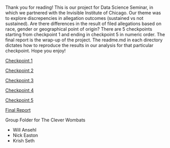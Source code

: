 Thank you for reading! This is our project for Data Science Seminar, in which we partnered with the Invisible Institute of Chicago. Our theme was to explore discrepencies in allegation outcomes (sustained vs not sustained). Are there differences in the result of filed allegations based on race, gender or geographical point of origin? There are 5 checkpoints starting from checkpoint 1 and ending in checkpoint 5 in numeric order. The final report is the wrap-up of the project. The readme.md in each directory dictates how to reproduce the results in our analysis for that particular checkpoint. Hope you enjoy!

[Checkpoint 1](https://github.com/Northwestern-Data-Sci-Seminar/Invisible-Institute-Chicago-Reporter-Collaboration-Public/tree/master/The%20Clever%20Wombats/checkpoint%201)

[Checkpoint 2](https://github.com/Northwestern-Data-Sci-Seminar/Invisible-Institute-Chicago-Reporter-Collaboration-Public/tree/master/The%20Clever%20Wombats/Checkpoint%202)

[Checkpoint 3](https://github.com/Northwestern-Data-Sci-Seminar/Invisible-Institute-Chicago-Reporter-Collaboration-Public/tree/master/The%20Clever%20Wombats/Checkpoint%203)

[Checkpoint 4](https://github.com/Northwestern-Data-Sci-Seminar/Invisible-Institute-Chicago-Reporter-Collaboration-Public/tree/master/The%20Clever%20Wombats/Checkpoint%204)

[Checkpoint 5](https://github.com/Northwestern-Data-Sci-Seminar/Invisible-Institute-Chicago-Reporter-Collaboration-Public/tree/master/The%20Clever%20Wombats/Checkpoint%205)

[Final Report](https://github.com/Northwestern-Data-Sci-Seminar/Invisible-Institute-Chicago-Reporter-Collaboration-Public/blob/master/The%20Clever%20Wombats/Project_Report.pdf)

Group Folder for The Clever Wombats
* Will Ansehl
* Nick Easton
* Krish Seth
